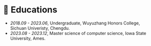# 📖 Educations
- *2018.09 - 2023.06*, Undergraduate, Wuyuzhang Honors College, Sichuan Univeristy, Chengdu.
- *2023.08 - 2023.12*, Master science of computer science, Iowa State University, Ames.

